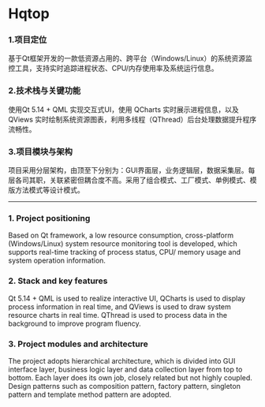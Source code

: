 # Hqtop
### 1.项目定位
基于Qt框架开发的一款低资源占用的、跨平台（Windows/Linux）的系统资源监控工具，支持实时追踪进程状态、CPU/内存使用率及系统运行信息。
### 2.技术栈与关键功能
使用Qt 5.14 + QML 实现交互式UI，使用 QCharts 实时展示进程信息，以及 QViews 实时绘制系统资源图表，利用多线程（QThread）后台处理数据提升程序流畅性。
### 3.项目模块与架构
项目采用分层架构，由顶至下分别为：GUI界面层，业务逻辑层，数据采集层。每层各司其职，关联紧密但耦合度不高。采用了组合模式、工厂模式、单例模式、模版方法模式等设计模式。

------
### 1. Project positioning
Based on Qt framework, a low resource consumption, cross-platform (Windows/Linux) system resource monitoring tool is developed, which supports real-time tracking of process status, CPU/ memory usage and system operation information.
### 2. Stack and key features
Qt 5.14 + QML is used to realize interactive UI, QCharts is used to display process information in real time, and QViews is used to draw system resource charts in real time. QThread is used to process data in the background to improve program fluency.
### 3. Project modules and architecture
The project adopts hierarchical architecture, which is divided into GUI interface layer, business logic layer and data collection layer from top to bottom. Each layer does its own job, closely related but not highly coupled. Design patterns such as composition pattern, factory pattern, singleton pattern and template method pattern are adopted.
